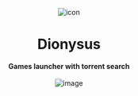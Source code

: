 <div align="center">
  
![icon](https://github.com/user-attachments/assets/0436734d-6c3e-4f15-93cc-2e54e39db03e)<br>

# Dionysus

**Games launcher with torrent search** <br><br>
![image](https://github.com/user-attachments/assets/4cfd2b00-1680-4c3b-b7ed-87a03afca2f1)


</div>


